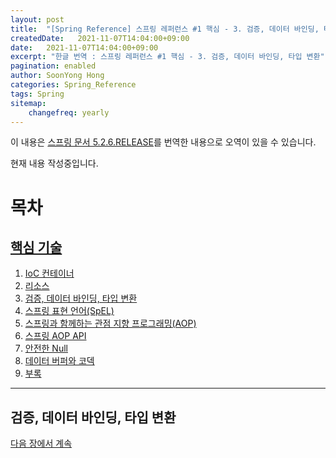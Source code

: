 ```yaml
---
layout: post
title:  "[Spring Reference] 스프링 레퍼런스 #1 핵심 - 3. 검증, 데이터 바인딩, 타입 변환"
createdDate:   2021-11-07T14:04:00+09:00
date:   2021-11-07T14:04:00+09:00
excerpt: "한글 번역 : 스프링 레퍼런스 #1 핵심 - 3. 검증, 데이터 바인딩, 타입 변환"
pagination: enabled
author: SoonYong Hong
categories: Spring_Reference
tags: Spring 
sitemap:
    changefreq: yearly
---
```


이 내용은 [스프링 문서 5.2.6.RELEASE](https://docs.spring.io/spring/docs/5.2.6.RELEASE/spring-framework-reference/core.html#spring-core)를 번역한 내용으로 오역이 있을 수 있습니다.

현재 내용 작성중입니다.

# 목차
<h2><a href="../spring-reference-core-1-beans/#spring-core"> 핵심 기술 </a></h2>

1. <a href="../spring-reference-core-1-beans"> IoC 컨테이너 </a>
1. <a href="../spring-reference-core-2-resources#resources"> 리소스 </a>
1. <a href="#validation"> 검증, 데이터 바인딩, 타입 변환 </a>
1. <a href="../spring-reference-core-4-expressions/#expressions"> 스프링 표현 언어(SpEL) </a>
1. <a href="../spring-reference-core-5-aop/#aop"> 스프링과 함께하는 관점 지향 프로그래밍(AOP) </a>
1. <a href="../spring-reference-core-6-aop-api/#aop-api"> 스프링 AOP API </a>
1. <a href="../spring-reference-core-7-null-safety/#null-safety"> 안전한 Null </a>
1. <a href="../spring-reference-core-8-databuffers/#databuffers"> 데이터 버퍼와 코덱 </a>
1. <a href="../spring-reference-core-9-appendix/#appendix"> 부록 </a>

---

<h2 id="validation"> 검증, 데이터 바인딩, 타입 변환 </h2>

[다음 장에서 계속](../spring-reference-core-3-validation/#validation)